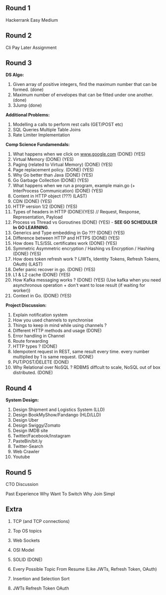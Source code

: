 ## Round 1 

Hackerrank Easy Medium 

## Round 2 

Cli Pay Later Assignment 

## Round 3 

**DS Algo:**

1. Given array of positive integers, find the maximum number that can be formed. (done)
2. Maximum number of envelopes that can be fitted under one another. (done)
3. 3Jump (done)

**Additional Problems:** 
1. Modelling a calls to perform rest calls (GET/POST etc) 
2. SQL Queries Multiple Table Joins 
3. Rate Limiter Implementation 

**Comp Science Fundamendals:**

1. What happens when we click on www.google.com (DONE) (YES)
2. Virtual Memory (DONE) (YES)
3. Paging (related to Virtual Memory) (DONE) (YES)
3. Page replacement policy. (DONE) (YES)
4. Why Go better than Java (DONE) (YES)
4. Go Garbage Collection (DONE) (YES)
5. What happens when we run a program, example main.go (+ InterProcess Communication) (DONE) (YES)
6. Content in HTTP object (???) (LAST)
7. CDN (DONE) (YES)
8. HTTP version 1/2 (DONE) (YES)
9. Types of headers in HTTP (DONE)(YES) // Request, Response, Representation, Payload
10. Process vs Thread vs Goroutines (DONE) (YES) - **SEE GO SCHEDULER In GO LEARNING**. 
11. Generics and Type embedding in Go ??? (DONE) (YES)
11. Difference between HTTP and HTTPS (DONE) (YES)
12. How does TLS/SSL certificates work (DONE) (YES)
13. Symmetric Asymmetric encryption / Hashing vs Encryption / Hashing (DONE) (YES)
14. How does token refresh work ? (JWTs, Identity Tokens, Refresh Tokens, OAuth) (LAST)
15. Defer panic recover in go. (DONE) (YES)
16. L1 & L2 cache (DONE) (YES) 
17. How Kafka messaging works ? (DONE) (YES) (Use kafka when you need asynchronous operation + don't want to lose result (if waiting for worker))
18. Context in Go. (DONE) (YES)


**Project Discussion:** 

1. Explain notification system 
2. How you used channels to synchronise 
3. Things to keep in mind while using channels ?
4. Different HTTP methods and usage (DONE)
5. Error handling in Channel 
6. Route forwarding 
7. HTTP types ? (DONE)
8. Idempotent request in REST, same result every time. every number multiplied by 1 is same request. (DONE)
9. PUT/POST/DELETE (DONE)
10. Why Relational over NoSQL ? RDBMS diffcult to scale, NoSQL out of box distributed. (DONE)

## Round 4 

**System Design:** 

1. Design Shipment and Logistics System (LLD)
2. Design BookMyShow/Fandango (HLD/LLD)
3. Design Uber 
4. Design Swiggy/Zomato 
5. Design IMDB site
6. Twitter/Facebook/Instagram 
7. PasteBin/bit.ly 
8. Twitter-Search 
9. Web Crawler 
10. Youtube


## Round 5 

CTO Discussion 

Past Experience 
Why Want To Switch 
Why Join Simpl


## Extra 

1. TCP (and TCP connections)

2. Top OS topics

3. Web Sockets

4. OSI Model

5. SOLID (DONE)

6. Every Possible Topic From Resume (Like JWTs, Refresh Token, OAuth)

7. Insertion and Selection Sort 

8. JWTs Refresh Token OAuth
